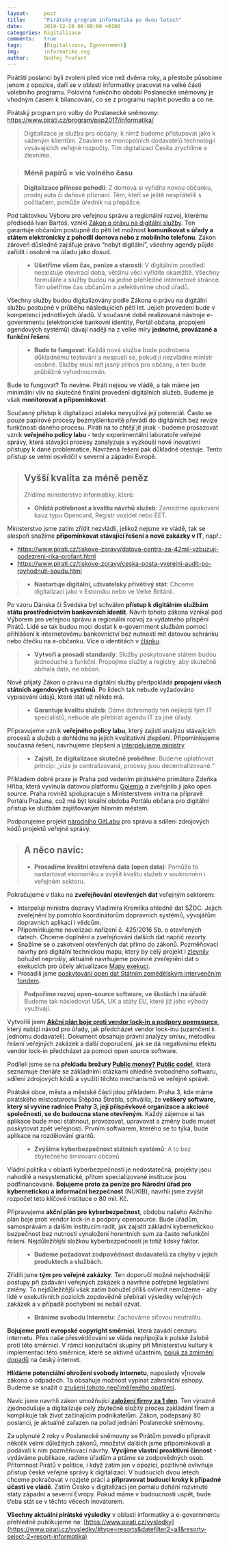 ```yaml
---
layout:     post
title:      "Pirátský program informatika po dvou letech"
date:       2019-12-20 08:00:00 +0100
categories: Digitalizace
comments:   true
tags:       [Digitalizace, Egovernment]
img:        informatika.svg
author:     Ondřej Profant
---
```


Pirátští poslanci byli zvoleni před více než dvěma roky, a přestože působíme jenom z opozice, daří se v oblasti informatiky pracovat na velké části volebního programu. Polovina funkčního období Poslanecké sněmovny je vhodným časem k bilancování, co se z programu naplnit povedlo a co ne.

<!--more-->


Pirátský program pro volby do Poslanecké sněmovny: <https://www.pirati.cz/program/psp2017/informatika/>
> Digitalizace je služba pro občany, k nimž budeme přistupovat jako k váženým klientům. Zbavíme se monopolních dodavatelů technologií vysávajících veřejné rozpočty. Tím digitalizaci Česka zrychlíme a zlevníme.

> ### Méně papírů = víc volného času

> **Digitalizace přinese pohodlí**: Z domova si vyřídíte novou občanku, prodej auta či daňové přiznání. Těm, kteří se ještě nespřátelili s počítačem, pomůže úředník na přepážce.

Pod taktovkou Výboru pro veřejnou správu a regionální rozvoj, kterému předsedá Ivan Bartoš, vznikl [Zákon o právu na digitální služby](https://www.profant.eu/2019/zpds.html). Ten garantuje občanům postupně do pěti let možnost **komunikovat s úřady a státem elektronicky z pohodlí domova nebo z mobilního telefonu**. Zákon zároveň důsledně zajišťuje právo “nebýt digitální”, všechny agendy půjde zařídit i osobně na úřadu jako dosud.


> - **Ušetříme všem čas, peníze a starosti**: V digitálním prostředí neexistuje otevírací doba, většinu věcí vyřídíte okamžitě. Všechny formuláře a služby budou na jedné přehledné internetové stránce. Tím ušetříme čas občanům a zefektivníme chod úřadů.

Všechny služby budou digitalizovány podle Zákona o právu na digitální službu postupně v průběhu následujících pěti let. Jejich provedení bude v kompetenci jednotlivých úřadů. V současné době realizované nástroje e-governmentu (elektronické bankovní identity, Portál občana, propojení agendových systémů) dávají naději na z velké míry **jednotné, provázané a funkční řešení**.

> - **Bude to fungovat**: Každá nová služba bude podrobena důkladnému testování a nespustí se, pokud ji nezvládne ministr osobně. Služby musí mít jasný přínos pro občany, a ten bude průběžně vyhodnocován.

Bude to fungovat? To nevíme. Piráti nejsou ve vládě, a tak máme jen minimální vliv na skutečné finální provedení digitálních služeb. Budeme je však **monitorovat a připomínkovat**.

Současný přístup k digitalizaci zdaleka nevyužívá její potenciál. Často se pouze papírové procesy bezmyšlenkovitě převádí do digitálních bez revize funkčnosti daného procesu. Piráti na to chtějí jít jinak - budeme prosazovat vznik **veřejného policy labu** - tedy experimentální laboratoře veřejné správy, která stávající procesy zanalyzuje a vyzkouší nové inovativní přístupy k dané problematice. Navržená řešení pak důkladně otestuje. Tento přístup se velmi osvědčil v severní a západní Evropě.

> ## Vyšší kvalita za méně peněz
> Zřídíme ministerstvo informatiky, které:
> - **Ohlídá potřebnost a kvalitu návrhů služeb**: Zamezíme opakování kauz typu Opencard, Registr vozidel nebo EET.

Ministerstvo jsme zatím zřídit nezvládli, jelikož nejsme ve vládě, tak se alespoň snažíme **připomínkovat stávající řešení a nové zakázky v IT**, např.:
- <https://www.pirati.cz/tiskove-zpravy/datova-centra-za-42mil-vzbuzuji-podezreni-rika-profant.html>
- <https://www.pirati.cz/tiskove-zpravy/ceska-posta-yverejni-audit-po-royhodnuti-soudu.html>

> - **Nastartuje digitální, uživatelsky přívětivý stát**: Chceme digitalizaci jako v Estonsku nebo ve Velké Británii.

Po vzoru Dánska či Švédska byl schválen **přístup k digitálním službám státu prostřednictvím bankovních identit**. Návrh tohoto zákona vznikal pod Výborem pro veřejnou správu a regionální rozvoj za vydatného přispění Pirátů. Lidé se tak budou moci dostat k e-government službám pomocí přihlášení k internetovému bankovnictví bez nutnosti mít datovou schránku nebo čtečku na e-občanku.
Více o identitách v [článku](https://www.profant.eu/2019/sonia.html).

> - **Vytvoří a prosadí standardy**: Služby poskytované státem budou jednoduché a funkční. Propojíme služby a registry, aby skutečně obíhala data, ne občan.

Nově přijatý Zákon o právu na digitální služby předpokládá **propojení všech státních agendových systémů**. Po lidech tak nebude vyžadováno vypisování údajů, které stát už někde má.

> - **Garantuje kvalitu služeb**: Dáme dohromady ten nejlepší tým IT specialistů; nebude ale přebírat agendu IT za jiné úřady.

Připravujeme vznik **veřejného policy labu**, který zajistí analýzu stávajících procesů a služeb a dohlédne na jejich kvalitativní zlepšení. Připomínkujeme současná řešení, navrhujeme zlepšení a [interpelujeme ministry](https://www.profant.eu/interpelace/)

> - **Zajistí, že digitalizace skutečně proběhne**: Budeme uplatňovat princip: „vize je centralizovaná, procesy jsou decentralizované.“

Příkladem dobré praxe je Praha pod vedením pirátského primátora Zdeňka Hřiba, která vyvinula datovou platformu [Golemio](https://golemio.cz/) a zveřejnila ji jako open source. Praha rovněž spolupracuje s Ministerstvem vnitra na přípravě Portálu Pražana, což má být lokální obdoba Portálu občana pro digitální přístup ke službám zajišťovaným hlavním městem.

Podporujeme projekt [národního GitLabu](https://code.gov.cz/) pro správu a sdílení zdrojových kódů projektů veřejné správy.

> ## A něco navíc:
> - **Prosadíme kvalitní otevřená data (open data)**: Pomůže to nastartovat ekonomiku a zvýšit kvalitu služeb v soukromém i veřejném sektoru.

Pokračujeme v tlaku na **zveřejňování otevřených dat** veřejným sektorem:
- Interpeluji ministra dopravy Vladimíra Kremlíka ohledně dat SŽDC. Jejich zveřejnění by pomohlo koordinátorům dopravních systémů, vývojářům dopravních aplikací i vědcům.
- Připomínkujeme novelizaci nařízení č. 425/2016 Sb. o otevřených datech. Chceme doplnění a zveřejňování dalších dat napříč rezorty.
- Snažíme se o zakotvení otevřených dat přímo do zákonů. Pozměňovací návrhy pro digitální technickou mapu, který by celý projekt i [zlevnily](https://www.profant.eu/2019/dtm-vybor.html) bohužel neprošly, aktuálně navrhujeme povinné zveřejnění dat o exekucích pro účely aktualizace [Mapy exekucí](http://mapaexekuci.cz/).
- Prosadili jsme [poskytování open dat Státním zemědělským intervenčním fondem](https://www.piratskelisty.cz/clanek-2384-komentar-radka-holomcika-diky-piratum-budou-dotace-v-zemedelstvi-pruhlednejsi).

> **Podpoříme rozvoj open-source software, ve školách i na úřadě**: Budeme tak následovat USA, UK a státy EU, které již jeho výhody využívají.

Vytvořili jsem **[Akční plán boje proti vendor lock-in a podpory opensource](https://www.profant.eu/assets/pdf/akcni-plan-opensource-v3.pdf)**, který nabízí  návod pro úřady, jak předcházet vendor lock-inu (uzamčení k jednomu dodavateli). Dokument obsahuje právní analýzy smluv, metodiku řešení veřejných zakázek a další doporučení, jak se dá negativnímu efektu vendor lock-in předcházet za pomoci open source software.

Podíleli jsme se na **překladu brožury [Public money? Public code!](https://www.otevrenamesta.cz/2019/public-money-public-code.html)**, která seznamuje čtenáře se základními otázkami ohledně svobodného softwaru, sdílení zdrojových kódů a využití těchto mechanismů ve veřejné správě.

Pirátské obce, města a městské části jdou příkladem. Praha 3, kde máme pirátského místostarostu Štěpána Štrébla, schválila, že **veškerý software, který si vyvine radnice Prahy 3, její příspěvkové organizace a akciové společnosti, se do budoucna stane otevřeným**. Každý zájemce si tak aplikace bude moci stáhnout, provozovat, upravovat a změny bude muset poskytovat zpět veřejnosti. Prvním softwarem, kterého se to týká, bude aplikace na rozdělování grantů.

> - **Zvýšíme kyberbezpečnost státních systémů**: A to bez zbytečného šmírování občanů.

Vládní politika v oblasti kyberbezpečnosti je nedostatečná, projekty jsou nahodilé a nesystematické, přitom specializované instituce jsou podfinancované. **Bojujeme proto za peníze pro Národní úřad pro kybernetickou a informační bezpečnost** (NÚKIB), navrhli jsme zvýšit rozpočet této klíčové instituce o 80 mil. Kč.

Připravujeme **akční plán pro kyberbezpečnost**, obdobu našeho Akčního plán boje proti vendor lock-in a podpory opensource. Bude úřadům, samosprávám a dalším institucím radit, jak zajistit základní kybernetickou bezpečnost bez nutnosti vynaložení horentních sum za často nefunkční řešení. Nejdůležitější složkou kyberbezpečnosti je totiž lidský faktor.

> - **Budeme požadovat zodpovědnost dodavatelů za chyby v jejich produktech a službách.**

Zřídili jsme **tým pro veřejné zakázky**. Ten doporučí možné nejvhodnější postupy při zadávání veřejných zakázek a navrhne potřebné legislativní změny. To nejdůležitější však zatím bohužel příliš ovlivnit nemůžeme - aby lidé v exekutivních pozicích zopdovědně přebírali výsledky veřejných zakázek a v případě pochybení se nebáli ozvat.

> - **Bráníme svobodu Internetu**: Zachováme síťovou neutralitu.

**Bojujeme proti evropské copyright směrnici**, která zavádí cenzuru internetu. Přes naše přesvědčování se vláda nepřipojila k polské žalobě proti této směrnici. V rámci konzultační skupiny při Ministerstvu kultury k implementaci této směrnice, které se aktivně účastním, [bojuji za zmírnění dopadů](https://www.profant.eu/2019/jak-pokracuje-boj-o-internet.html) na český internet.

**Hlídáme potenciální ohrožení svobody internetu**, naposledy v[novele zákona o odpadech. Ta obsahuje možnost vypínat zahraniční eshopy. Budeme se snažit o [zrušení tohoto nepřiměřeného opatření](https://www.piratskelisty.cz/clanek-2621-bizarni-cenzura-vladni-zakon-o-odpadech-umozni-vypinani-zahranicnich-e-shopu-upozornuji-pirati).


Navíc jsme navrhli zákon umožňující **[založení firmy za 1 den](https://www.profant.eu/2019/firma-za-1-den.html)**. Ten výrazně zjednodušuje a digitalizuje celý zbytečně složitý proces zakládání firem a komplikuje tak život začínajícím podnikatelům. Zákon, podepsaný 80 poslanci,  je aktuálně zařazen na pořad jednání Poslanecké sněmovny.


Za uplynulé 2 roky v Poslanecké sněmovny se Pirátům povedlo připravit několik velmi důležitých zákonů, množství dalších jsme připomínkovali a podávali k nim pozměňovací návrhy. **Vyvíjíme vlastní proaktivní činnost** - vydáváme publikace, radíme úřadům a ptáme se zodpovědných osob. Přítomnost Pirátů v politice, i když zatím jen v opozici, pozitivně ovlivňuje přístup české veřejné správy k digitalizaci. V budoucích dvou letech chceme pokračovat v rozjeté práci a **připravovat budoucí kroky k případné účasti ve vládě**. Zatím Česko v digitalizaci jen pomalu dohání rozvinuté státy západní a severní Evropy. Pokud máme v budoucnosti uspět, bude třeba stát se v těchto věcech inovátorem.


**Všechny aktuální pirátské výsledky** v oblasti informatiky a e-governmentu přehledně publikujeme na: [https://www.pirati.cz/vysledky](https://www.pirati.cz/vysledky/#type=resorts&datefilter2=all&resorty-select-2=resort-informatika)
